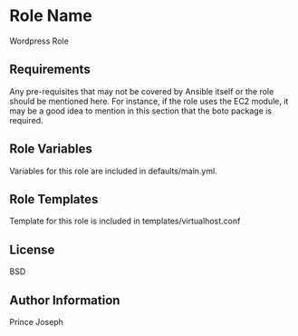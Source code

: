 Role Name
=========

Wordpress Role

Requirements
------------

Any pre-requisites that may not be covered by Ansible itself or the role should be mentioned here. For instance, if the role uses the EC2 module, it may be a good idea to mention in this section that the boto package is required.

Role Variables
--------------

Variables for this role are included in defaults/main.yml.

Role Templates
--------------

Template for this role is included in templates/virtualhost.conf 


License
-------

BSD

Author Information
------------------

Prince Joseph
